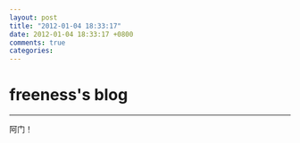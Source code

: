 ```yaml
---
layout: post
title: "2012-01-04 18:33:17"
date: 2012-01-04 18:33:17 +0800
comments: true
categories: 
---
```


# freeness's blog

----------

>
阿门！